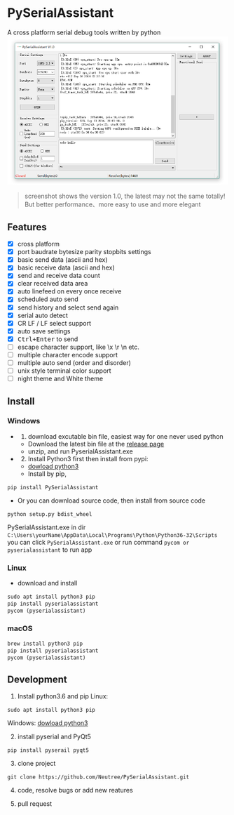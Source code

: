 PySerialAssistant
========
A cross platform serial debug tools written by python
![screenshot](./PySerialAssistant/assets/screenshot_V1.0.png)
> screenshot shows the version 1.0, the latest may not the same totally! But better performance、more easy to use and more elegant

## Features

- [x] cross platform
- [x] port baudrate bytesize parity stopbits settings
- [x] basic send data (ascii and hex)
- [x] basic receive data (ascii and hex)
- [x] send and receive data count
- [x] clear received data area
- [x] auto linefeed on every once receive
- [x] scheduled auto send
- [x] send history and select send again
- [x] serial auto detect
- [x] CR LF / LF select support
- [x] auto save settings
- [x] <kbd>Ctrl+Enter</kbd> to send
- [ ] escape character support, like \x \r \n etc.
- [ ] multiple character encode support
- [ ] multiple auto send (order and disorder)
- [ ] unix style terminal color support
- [ ] night theme and White theme

## Install

### Windows

* 1. download excutable bin file, easiest way for one never used python
  * Download the latest bin file at the [release page](https://github.com/Neutree/PyserialAssistant/releases)
  * unzip, and run PyserialAssistant.exe
* 2. Install Python3 first then install from pypi:

  * [dowload python3](https://www.python.org/downloads/)
  * Install by pip, 
```
pip install PySerialAssistant
```
  * Or you can download source code, then install from source code
```
python setup.py bdist_wheel
```
PySerialAssistant.exe in dir `C:\Users\yourName\AppData\Local\Programs\Python\Python36-32\Scripts`
you can click `PySerialAssistant.exe` or run command `pycom or pyserialassistant` to run app


### Linux

* download and install
```
sudo apt install python3 pip
pip install pyserialassistant
pycom (pyserialassistant)
```

### macOS

```
brew install python3 pip
pip install pyserialassistant
pycom (pyserialassistant)
```

## Development

1. Install python3.6 and pip
Linux:
```
sudo apt install python3 pip
```

Windows: 
  [dowload python3](https://www.python.org/downloads/)

2. install pyserial and PyQt5
```
pip install pyserail pyqt5
```

3. clone project
```
git clone https://github.com/Neutree/PySerialAssistant.git
```

4. code, resolve bugs or add new reatures


5. pull request


